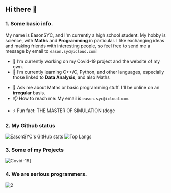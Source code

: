 ## Hi there 👋

### 1. Some basic info.

My name is EasonSYC, and I'm currently a high school student. My hobby is science, with **Maths** and **Programming** in particular. I like exchanging ideas and making friends with interesting people, so feel free to send me a message by email to `eason.syc@icloud.com`!

- 🔭 I’m currently working on my Covid-19 project and the website of my own.
- 🌱 I’m currently learning C++/C, Python, and other languages, especially those linked to **Data Analysis**, and also Maths
<!-- - 👯 I’m looking to collaborate on ... -->
<!-- - 🤔 I’m looking for help with ... -->
- 💬 Ask me about Maths or basic programming stuff. I'll be online on an **irregular** basis.
- 📫 How to reach me: My email is `eason.syc@icloud.com`.
<!-- - 😄 Pronouns: ... -->
- ⚡ Fun fact: THE MASTER OF SIMULATION (doge

### 2. My Github status
![EasonSYC's GitHub stats](https://github-readme-stats.vercel.app/api?username=EasonSYC&show_icons=true&theme=radical)
![Top Langs](https://github-readme-stats.vercel.app/api/top-langs/?username=EasonSYC&l&theme=tokyonight)

### 3. Some of my Projects

![Covid-19](https://github-readme-stats.vercel.app/api/pin/?username=EasonSYC&repo=covid-19-visuallization&theme=onedark)]

### 4. We are serious programmers.
<!-- ![1](https://user-images.githubusercontent.com/68184967/159121666-60aac23f-83c1-45c5-b9af-6adeb89b7d4e.jpg) -->
![2](https://user-images.githubusercontent.com/68184967/159121877-7fbfcf93-59ba-4a58-8492-7b4203202a82.gif)